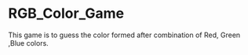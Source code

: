 # RGB_Color_Game
This game is to guess the color formed after combination of Red, Green ,Blue colors.
